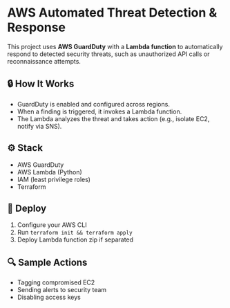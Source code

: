 # AWS Automated Threat Detection & Response

This project uses **AWS GuardDuty** with a **Lambda function** to automatically respond to detected security threats, such as unauthorized API calls or reconnaissance attempts.

## 🔒 How It Works
- GuardDuty is enabled and configured across regions.
- When a finding is triggered, it invokes a Lambda function.
- The Lambda analyzes the threat and takes action (e.g., isolate EC2, notify via SNS).

## ⚙️ Stack
- AWS GuardDuty
- AWS Lambda (Python)
- IAM (least privilege roles)
- Terraform

## 🚀 Deploy
1. Configure your AWS CLI
2. Run `terraform init && terraform apply`
3. Deploy Lambda function zip if separated

## 🔍 Sample Actions
- Tagging compromised EC2
- Sending alerts to security team
- Disabling access keys
